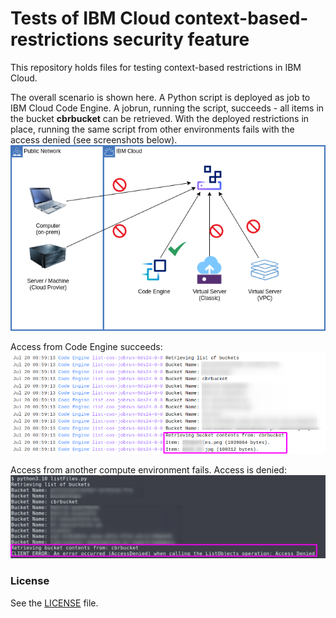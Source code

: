 # Tests of IBM Cloud context-based-restrictions security feature
This repository holds files for testing context-based restrictions in IBM Cloud.


The overall scenario is shown here. A Python script is deployed as job to IBM Cloud Code Engine. A jobrun, running the script, succeeds - all items in the bucket **cbrbucket** can be retrieved. With the deployed restrictions in place, running the same script from other environments fails with the access denied (see screenshots below).
![scenario overview](images/CBR_tests.png)


Access from Code Engine succeeds:
![access from Code Engine succeeds](images/CBR_CE_success.png)

Access from another compute environment fails. Access is denied:
![access from other environment is denied](images/CBR_denied.png)


### License
See the [LICENSE](LICENSE) file.